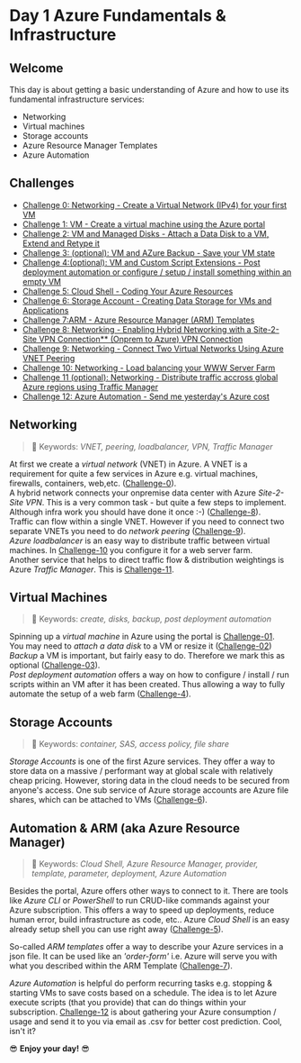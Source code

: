# Day 1 Azure Fundamentals & Infrastructure

## Welcome

This day is about getting a basic understanding of Azure and how to use its fundamental infrastructure services:

- Networking
- Virtual machines
- Storage accounts
- Azure Resource Manager Templates
- Azure Automation
  
## Challenges

- [Challenge 0: Networking - Create a Virtual Network (IPv4) for your first VM](./challenge-00/README.md)
- [Challenge 1: VM - Create a virtual machine using the Azure portal](./challenge-01/README.md)
- [Challenge 2: VM and Managed Disks - Attach a Data Disk to a VM, Extend and Retype it](./challenge-02/README.md)
- [Challenge 3: (optional): VM and AZure Backup - Save your VM state](./challenge-03/README.md)
- [Challenge 4:(optional): VM and Custom Script Extensions - Post deployment automation or  configure / setup / install something within an empty VM](./challenge-04/README.md)
- [Challenge 5: Cloud Shell - Coding Your Azure Resources](./challenge-05/README.md)
- [Challenge 6: Storage Account - Creating Data Storage for VMs and Applications](./challenge-06/README.md)
- [Challenge 7:ARM - Azure Resource Manager (ARM) Templates](./challenge-07/README.md)
- [Challenge 8: Networking - Enabling Hybrid Networking with a Site-2-Site VPN Connection** (Onprem to Azure) VPN Connection](./challenge-08/README.md)
- [Challenge 9: Networking - Connect Two Virtual Networks Using Azure VNET Peering](./challenge-09/README.md)
- [Challenge 10: Networking - Load balancing your WWW Server Farm](./challenge-10/README.md)
- [Challenge 11 (optional):  Networking - Distribute traffic accross global Azure regions using Traffic Manager](./challenge-11/README.md)
- [Challenge 12: Azure Automation - Send me yesterday's Azure cost](./challenge-12/README.md)

## Networking

> 🔑 Keywords: _VNET, peering, loadbalancer, VPN, Traffic Manager_

At first we create a _virtual network_ (VNET) in Azure. A VNET is a requirement for quite a few services in Azure e.g. virtual machines, firewalls, containers, web,etc. ([Challenge-0](./challenge-00/README.md)).  
A hybrid network connects your onpremise data center with Azure _Site-2-Site VPN_. This is a very common task - but quite a few steps to implement. Although infra work you should have done it once :-) ([Challenge-8](./challenge-08/README.md)).  
Traffic can flow within a single VNET. However if you need to connect two separate VNETs you need to do _network peering_ ([Challenge-9](./challenge-09/README.md)).  
_Azure loadbalancer_ is an easy way to distribute traffic between virtual machines. In [Challenge-10](./challenge-10/README.md) you configure it for a web server farm.  
Another service that helps to direct traffic flow & distribution weightings is Azure _Traffic Manager_. This is [Challenge-11](./challenge-11/README.md).

## Virtual Machines

> 🔑 Keywords: _create, disks, backup, post deployment automation_

Spinning up a _virtual machine_ in Azure using the portal is [Challenge-01](./challenge-01/README.md).  
You may need to _attach a data disk_ to a VM or resize it ([Challenge-02](./challenge-02/README.md))  
_Backup_ a VM is important, but fairly easy to do. Therefore we mark this as optional ([Challenge-03](./challenge-03/README.md)).  
_Post deployment automation_ offers a way on how to configure / install / run scripts within an VM after it has been created. Thus allowing a way to fully automate the setup of a web farm ([Challenge-4](./challenge-04/README.md)).

## Storage Accounts

> 🔑 Keywords: _container, SAS, access policy, file share_

_Storage Accounts_ is one of the first Azure services. They offer a way to store data on a massive / performant way at global scale with relatively cheap pricing. However, storing data in the cloud needs to be secured from anyone's access. One sub service of Azure storage accounts are Azure file shares, which can be attached to VMs ([Challenge-6](./challenge-06/README.md)).

## Automation & ARM (aka Azure Resource Manager)

> 🔑 Keywords: _Cloud Shell, Azure Resource Manager, provider, template, parameter, deployment, Azure Automation_  

Besides the portal, Azure offers other ways to connect to it. There are tools like _Azure CLI_ or _PowerShell_ to run CRUD-like commands against your Azure subscription. This offers a way to speed up deployments, reduce human error, build infrastructure as code, etc.. Azure _Cloud Shell_ is an easy already setup shell you can use right away ([Challenge-5](./challenge-05/README.md)).  

So-called _ARM templates_ offer a way to describe your Azure services in a json file. It can be used like an _'order-form'_ i.e. Azure will serve you with what you described within the ARM Template ([Challenge-7](./challenge-07/README.md)).

_Azure Automation_ is helpful do perform recurring tasks e.g. stopping & starting VMs to save costs based on a schedule. The idea is to let Azure execute scripts (that you provide) that can do things within your subscription. [Challenge-12](./challenge-12/README.md) is about gathering your Azure consumption / usage and send it to you via email as .csv for better cost prediction. Cool, isn't it?  
  
😎 **Enjoy your day!** 😎
